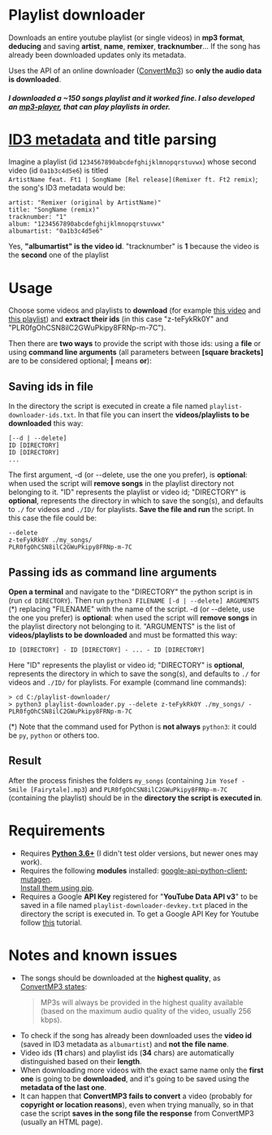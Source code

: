 # Playlist downloader
Downloads an entire youtube playlist (or single videos) in **mp3 format**, **deducing** and saving **artist**, **name**, **remixer**, **tracknumber**... If the song has already been downloaded updates only its metadata.  

Uses the API of an online downloader ([ConvertMp3](https://convertmp3.io)) so **only the audio data is downloaded**.
##### I downloaded a ~150 songs playlist and it worked fine. I also developed an [mp3-player](https://github.com/Stypox/mp3-player), that can play playlists in order.

# [ID3 metadata](https://en.wikipedia.org/wiki/ID3) and title parsing
Imagine a playlist (id ``1234567890abcdefghijklmnopqrstuvwx``) whose second video (id ``0a1b3c4d5e6``) is titled<br/>``ArtistName feat. Ft1 | SongName [Rel release](Remixer ft. Ft2 remix)``; the song's ID3 metadata would be:

    artist: "Remixer (original by ArtistName)"
    title: "SongName (remix)"
    tracknumber: "1"
    album: "1234567890abcdefghijklmnopqrstuvwx"
    albumartist: "0a1b3c4d5e6"

Yes, **"albumartist" is the video id**. "tracknumber" is **1** because the video is the **second** one of the playlist

# Usage
Choose some videos and playlists to **download** (for example [this video](https://www.youtube.com/watch?v=z-teFykRk0Y) and [this playlist](https://www.youtube.com/playlist?list=PLR0fgOhCSN8ilC2GWuPkipy8FRNp-m-7C)) and **extract their ids** (in this case "z-teFykRk0Y" and "PLR0fgOhCSN8ilC2GWuPkipy8FRNp-m-7C").  

Then there are **two ways** to provide the script with those ids: using a **file** or using **command line arguments** (all parameters between **\[square brackets\]** are to be considered optional; **\|** means **or**):

## Saving ids in file
In the directory the script is executed in create a file named ``playlist-downloader-ids.txt``. In that file you can insert the **videos/playlists to be downloaded** this way:

    [--d | --delete]
    ID [DIRECTORY]
    ID [DIRECTORY]
    ...

The first argument, -d (or --delete, use the one you prefer), is **optional**: when used the script will **remove songs** in the playlist directory not belonging to it. "ID" represents the playlist or video id; "DIRECTORY" is **optional**, represents the directory in which to save the song(s), and defaults to ``./`` for videos and ``./ID/`` for playlists. **Save the file and run** the script. In this case the file could be:

    --delete
    z-teFykRk0Y ./my_songs/
    PLR0fgOhCSN8ilC2GWuPkipy8FRNp-m-7C


## Passing ids as command line arguments
**Open a terminal** and navigate to the "DIRECTORY" the python script is in (run ``cd DIRECTORY``). Then run ``python3 FILENAME [-d | --delete] ARGUMENTS`` (*) replacing "FILENAME" with the name of the script. -d (or --delete, use the one you prefer) is **optional**: when used the script will **remove songs** in the playlist directory not belonging to it. "ARGUMENTS" is the list of **videos/playlists to be downloaded** and must be formatted this way:
  
    ID [DIRECTORY] - ID [DIRECTORY] - ... - ID [DIRECTORY]

Here "ID" represents the playlist or video id; "DIRECTORY" is **optional**, represents the directory in which to save the song(s), and defaults to ``./`` for videos and ``./ID/`` for playlists. For example (command line commands):

    > cd C:/playlist-downloader/
    > python3 playlist-downloader.py --delete z-teFykRk0Y ./my_songs/ - PLR0fgOhCSN8ilC2GWuPkipy8FRNp-m-7C

(*) Note that the command used for Python is **not always** ``python3``: it could be ``py``, ``python`` or others too.

## Result
After the process finishes the folders ``my_songs`` (containing ``Jim Yosef - Smile [Fairytale].mp3``) and ``PLR0fgOhCSN8ilC2GWuPkipy8FRNp-m-7C`` (containing the playlist) should be in the **directory the script is executed in**. 

# Requirements
* Requires **[Python 3.6+](https://www.python.org/downloads/release/python-370/)** (I didn't test older versions, but newer ones may work).
* Requires the following **modules** installed: [google-api-python-client](https://pypi.org/project/google-api-python-client/); [mutagen](https://pypi.org/project/mutagen/).  
[Install them using pip](https://packaging.python.org/tutorials/installing-packages/).
* Requires a Google **API Key** registered for "**YouTube Data API v3**" to be saved in a file named ``playlist-downloader-devkey.txt`` placed in the directory the script is executed in.
  To get a Google API Key for Youtube follow [this](https://developers.google.com/youtube/v3/getting-started) tutorial.

# Notes and known issues
* The songs should be downloaded at the **highest quality**, as [ConvertMP3 states](http://www.convertmp3.io/):
  > MP3s will always be provided in the highest quality available (based on the maximum audio quality of the video, usually 256 kbps).
* To check if the song has already been downloaded uses the **video id** (saved in ID3 metadata as ``albumartist``) and **not the file name**.
* Video ids (**11** chars) and playlist ids (**34** chars) are automatically distinguished based on their **length**.
* When downloading more videos with the exact same name only the **first one** is going to be **downloaded**, and it's going to be saved using the **metadata of the last one**.
* It can happen that **ConvertMP3 fails to convert** a video (probably for **copyright or location reasons**), even when trying manually, so in that case the script **saves in the song file the response** from ConvertMP3 (usually an HTML page).

